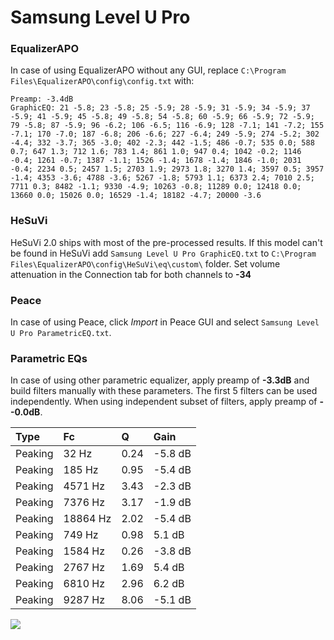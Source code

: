 # Samsung Level U Pro

### EqualizerAPO
In case of using EqualizerAPO without any GUI, replace `C:\Program Files\EqualizerAPO\config\config.txt`
with:
```
Preamp: -3.4dB
GraphicEQ: 21 -5.8; 23 -5.8; 25 -5.9; 28 -5.9; 31 -5.9; 34 -5.9; 37 -5.9; 41 -5.9; 45 -5.8; 49 -5.8; 54 -5.8; 60 -5.9; 66 -5.9; 72 -5.9; 79 -5.8; 87 -5.9; 96 -6.2; 106 -6.5; 116 -6.9; 128 -7.1; 141 -7.2; 155 -7.1; 170 -7.0; 187 -6.8; 206 -6.6; 227 -6.4; 249 -5.9; 274 -5.2; 302 -4.4; 332 -3.7; 365 -3.0; 402 -2.3; 442 -1.5; 486 -0.7; 535 0.0; 588 0.7; 647 1.3; 712 1.6; 783 1.4; 861 1.0; 947 0.4; 1042 -0.2; 1146 -0.4; 1261 -0.7; 1387 -1.1; 1526 -1.4; 1678 -1.4; 1846 -1.0; 2031 -0.4; 2234 0.5; 2457 1.5; 2703 1.9; 2973 1.8; 3270 1.4; 3597 0.5; 3957 -1.4; 4353 -3.6; 4788 -3.6; 5267 -1.8; 5793 1.1; 6373 2.4; 7010 2.5; 7711 0.3; 8482 -1.1; 9330 -4.9; 10263 -0.8; 11289 0.0; 12418 0.0; 13660 0.0; 15026 0.0; 16529 -1.4; 18182 -4.7; 20000 -3.6
```

### HeSuVi
HeSuVi 2.0 ships with most of the pre-processed results. If this model can't be found in HeSuVi add
`Samsung Level U Pro GraphicEQ.txt` to `C:\Program Files\EqualizerAPO\config\HeSuVi\eq\custom\` folder.
Set volume attenuation in the Connection tab for both channels to **-34**

### Peace
In case of using Peace, click *Import* in Peace GUI and select `Samsung Level U Pro ParametricEQ.txt`.

### Parametric EQs
In case of using other parametric equalizer, apply preamp of **-3.3dB** and build filters manually
with these parameters. The first 5 filters can be used independently.
When using independent subset of filters, apply preamp of **--0.0dB**.

| Type    | Fc       |    Q | Gain    |
|:--------|:---------|:-----|:--------|
| Peaking | 32 Hz    | 0.24 | -5.8 dB |
| Peaking | 185 Hz   | 0.95 | -5.4 dB |
| Peaking | 4571 Hz  | 3.43 | -2.3 dB |
| Peaking | 7376 Hz  | 3.17 | -1.9 dB |
| Peaking | 18864 Hz | 2.02 | -5.4 dB |
| Peaking | 749 Hz   | 0.98 | 5.1 dB  |
| Peaking | 1584 Hz  | 0.26 | -3.8 dB |
| Peaking | 2767 Hz  | 1.69 | 5.4 dB  |
| Peaking | 6810 Hz  | 2.96 | 6.2 dB  |
| Peaking | 9287 Hz  | 8.06 | -5.1 dB |

![](https://raw.githubusercontent.com/jaakkopasanen/AutoEq/master/results/rtings/sbaf-serious/Samsung%20Level%20U%20Pro/Samsung%20Level%20U%20Pro.png)